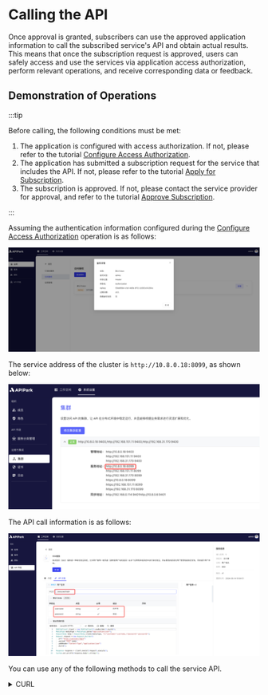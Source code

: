 # Calling the API

Once approval is granted, subscribers can use the approved application information to call the subscribed service's API and obtain actual results. This means that once the subscription request is approved, users can safely access and use the services via application access authorization, perform relevant operations, and receive corresponding data or feedback.

## Demonstration of Operations

:::tip

Before calling, the following conditions must be met:

1. The application is configured with access authorization. If not, please refer to the tutorial [Configure Access Authorization](authorization.md).
2. The application has submitted a subscription request for the service that includes the API. If not, please refer to the tutorial [Apply for Subscription](subscribe.md).
3. The subscription is approved. If not, please contact the service provider for approval, and refer to the tutorial [Approve Subscription](../provider/approve.md).

:::

Assuming the authentication information configured during the [Configure Access Authorization](authorization.md) operation is as follows:

![](images/2024-08-16/ddd344519fef8793181235973d723c50b1f408f2e79e1d49460cfc21272af75d.png)  

The service address of the cluster is `http://10.8.0.18:8099`, as shown below:

![](images/2024-08-16/bcd362778abb695c8232e64e3dd8501e8184d0901179d591105915909655dec2.png)  

The API call information is as follows:

![](images/2024-08-16/7e7ebdaf241ee68d1d3a05463224448c1d86ac507cf35b34484627ad26296edd.png)  

You can use any of the following methods to call the service API.

<details>
<summary>CURL</summary>

On a `server/virtual machine/PC` that can access the partition gateway node, execute the following command:

```sh
curl -X POST -H "Authorization: 59eb96b4-cfaf-4d8b-8f12-2d383c04264e" \
-H "Content-Type: application/json" -d "{\"username\":\"admin\",\"password\":\"$pbkdf2-sha512$i=1000,l=32$CzQQIAgUJxBR3WxhuZjU2w$3scp3ONqDeC8Sg80ESdTzhW3SL5vPfj/HmU8If6YYdc\"}" \
http://10.8.0.18:8099/sso/user/login
```

The result of the call is shown below:
![](images/2024-08-16/a7275f3116d7acde3c917fa87bfc97f89512b7531ab7db1bd73acceefa197a87.png)  

</details>